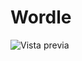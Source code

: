 # Wordle

![Vista previa](https://cdn.discordapp.com/attachments/789169114686029906/995592382315774022/unknown.png)
